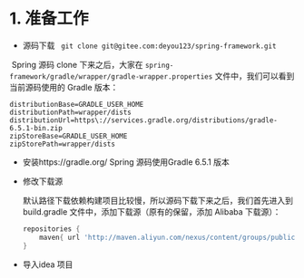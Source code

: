 # 1. 准备工作

* 源码下载 ` git clone git@gitee.com:deyou123/spring-framework.git`

​		Spring 源码 clone 下来之后，大家在 `spring-framework/gradle/wrapper/gradle-wrapper.properties` 文件中，我们可以看到当前源码使用的 Gradle 版本：

```properties
distributionBase=GRADLE_USER_HOME
distributionPath=wrapper/dists
distributionUrl=https\://services.gradle.org/distributions/gradle-6.5.1-bin.zip
zipStoreBase=GRADLE_USER_HOME
zipStorePath=wrapper/dists
```

* 安装https://gradle.org/  Spring 源码使用Gradle 6.5.1 版本

* 修改下载源

  默认路径下载依赖构建项目比较慢，所以源码下载下来之后，我们首先进入到 build.gradle 文件中，添加下载源（原有的保留，添加 Alibaba 下载源）：

  ```gradle
  repositories {
      maven{ url 'http://maven.aliyun.com/nexus/content/groups/public/'}
  }
  ```

* 导入idea 项目

